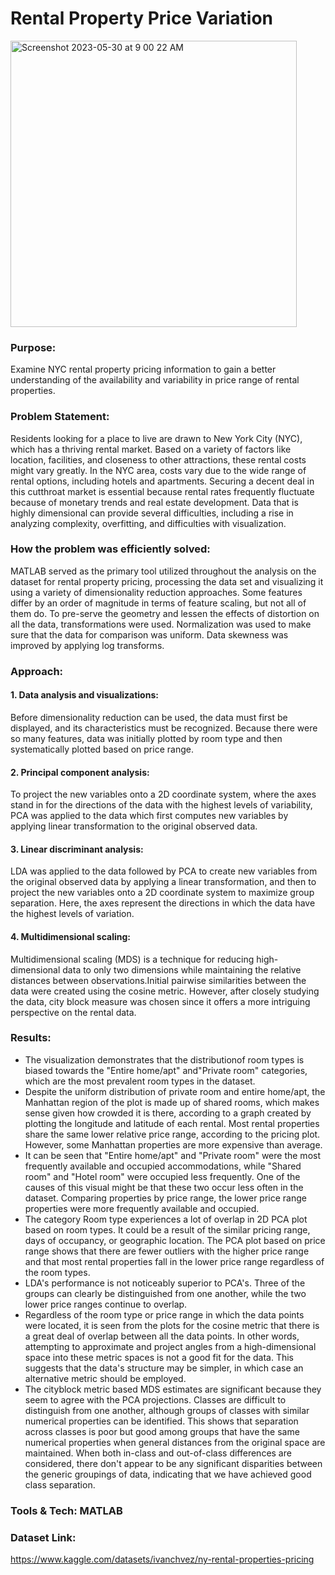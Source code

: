 # Rental Property Price Variation
<img width="458" alt="Screenshot 2023-05-30 at 9 00 22 AM" src="https://github.com/YoshaM09/Dimensionality-reduction-and-Data-Visualization/assets/105993890/5b350809-d6f1-4c3e-9baf-b8d641d8f2f1">

### Purpose:

Examine NYC rental property pricing information to gain a better understanding of the availability and variability in price range of rental properties. 

### Problem Statement:

Residents looking for a place to live are drawn to New York City (NYC), which has a thriving rental market. Based on a variety of factors like location, facilities, and closeness to other attractions, these rental costs might vary greatly. In the NYC area, costs vary due to the wide range of rental options, including hotels and apartments. Securing a decent deal in this cutthroat market is essential because rental rates frequently fluctuate because of monetary trends and real estate development. Data that is highly dimensional can provide several difficulties, including a rise in analyzing complexity, overfitting, and difficulties with visualization. 

### How the problem was efficiently solved:

MATLAB served as the primary tool utilized throughout the analysis on the dataset for rental property pricing, processing the data set and visualizing it using a variety of dimensionality reduction approaches. Some features differ by an order of magnitude in terms of feature scaling, but not all of them do. To pre-serve the geometry and lessen the effects of distortion on all the data, transformations were used. Normalization was used to make sure that the data for comparison was uniform. Data skewness was improved by applying log transforms. 

### Approach:

#### 1. Data analysis and visualizations:
Before dimensionality reduction can be used, the data must first be displayed, and its characteristics must be recognized. Because there were so many features, data was initially plotted by room type and then systematically plotted based on price range.  
#### 2. Principal component analysis: 
To project the new variables onto a 2D coordinate system, where the axes stand in for the directions of the data with the highest levels of variability, PCA was applied to the data which first computes new variables by applying linear transformation to the original observed data. 
#### 3. Linear discriminant analysis: 
LDA was applied to the data followed by PCA to create new variables from the original observed data by applying a linear transformation, and then to project the new variables onto a 2D coordinate system to maximize group separation. Here, the axes represent the directions in which the data have the highest levels of variation. 
#### 4. Multidimensional scaling: 
Multidimensional scaling (MDS) is a technique for reducing high-dimensional data to only two dimensions while maintaining the relative distances between observations.Initial pairwise similarities between the data were created using the cosine metric. However, after closely studying the data, city block measure was chosen since it offers a more intriguing perspective on the rental data. 

### Results:

* The visualization demonstrates that the distributionof room types is biased towards the "Entire home/apt" and"Private room" categories, which are the most prevalent room types in the dataset. 
* Despite the uniform distribution of private room and entire home/apt, the Manhattan region of the plot is made up of shared rooms, which makes sense given how crowded it is there, according to a graph created by plotting the longitude and latitude of each rental. Most rental properties share the same lower relative price range, according to the pricing plot. However, some Manhattan properties are more expensive than average. 
* It can be seen that "Entire home/apt" and "Private room" were the most frequently available and occupied accommodations, while "Shared room" and "Hotel room" were occupied less frequently. One of the causes of this visual might be that these two occur less often in the dataset. Comparing properties by price range, the lower price range properties were more frequently available and occupied. 
* The category Room type experiences a lot of overlap in 2D PCA plot based on room types. It could be a result of the similar pricing range, days of occupancy, or geographic location. The PCA plot based on price range shows that there are fewer outliers with the higher price range and that most rental properties fall in the lower price range regardless of the room types. 
* LDA's performance is not noticeably superior to PCA's. Three of the groups can clearly be distinguished from one another, while the two lower price ranges continue to overlap. 
* Regardless of the room type or price range in which the data points were located, it is seen from the plots for the cosine metric that there is a great deal of overlap between all the data points. In other words, attempting to approximate and project angles from a high-dimensional space into these metric spaces is not a good fit for the data. This suggests that the data's structure may be simpler, in which case an alternative metric should be employed. 
* The cityblock metric based MDS estimates are significant because they seem to agree with the PCA projections. Classes are difficult to distinguish from one another, although groups of classes with similar numerical properties can be identified. This shows that separation across classes is poor but good among groups that have the same numerical properties when general distances from the original space are maintained. When both in-class and out-of-class differences are considered, there don't appear to be any significant disparities between the generic groupings of data, indicating that we have achieved good class separation.  

### Tools & Tech: MATLAB
### Dataset Link: 
https://www.kaggle.com/datasets/ivanchvez/ny-rental-properties-pricing
